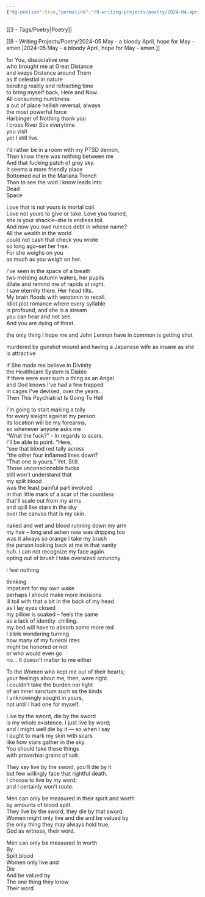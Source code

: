 ```yaml
---
{"dg-publish":true,"permalink":"/8-writing-projects/poetry/2024-04-april-death-march-ends-april-is-healing/"}
---
```


[[3 - Tags/Poetry\|Poetry]]

[[8 - Writing Projects/Poetry/2024-05 May - a bloody April, hope for May - amen.\|2024-05 May - a bloody April, hope for May - amen.]]


for You, dissociative one  
who brought me at Great Distance   
and keeps Distance around Them  
as if celestial in nature  
bending reality and refracting time  
to bring myself back, Here and Now.   
All consuming numbness  
a out of place hellish reversal, always  
the most powerful force  
Harbinger of Nothing thank you   
I cross River Stix everytime   
you visit  
yet I still live.

I'd rather be in a room with my PTSD demon,   
Than know there was nothing between me  
And that fucking patch of grey sky.   
It seems a more friendly place  
Bottomed out in the Mariana Trench  
Than to see the void I know leads into  
Dead   
Space 

Love that is not yours is mortal coil.   
Love not yours to give or take. Love you loaned,  
she is your shackle–she is endless toil.   
And now you owe ruinous debt in whose name?  
All the wealth in the world  
could not cash that check you wrote   
so long ago–set her free.   
For she weighs on you  
as much as you weigh on her. 

I've seen in the space of a breath  
two melding autumn waters, her pupils  
dilate and remind me of rapids at night.   
I saw eternity there. Her head tilts.   
My brain floods with serotonin to recall.   
Idiot plot romance where every syllable   
is profound, and she is a stream  
you can hear and not see.   
And you are dying of thirst. 

the only thing I hope me and John Lennon have in common is getting shot

murdered by gunshot wound and having a Japanese wife as insane as she is attractive

if She made me believe in Divinity  
the Healthcare System is Diablo  
if there were ever such a thing as an Angel  
and God knows I've had a few trapped  
in cages I've devised, over the years…   
Then This Psychiatrist Is Going To Hell



I'm going to start making a tally  
for every sleight against my person.   
Its location will be my forearms,   
so whenever anyone asks me   
“What the fuck?” \-  In regards to scars.   
I'll be able to point. “Here,  
“see that blood red tally across  
“the other four inflamed lines down?   
“That one is yours.” Yet. Still.   
Those unconscionable fucks  
still won't understand that  
my split blood  
was the least painful part involved  
in that little mark of a scar of the countless  
that'll scale out from my arms   
and spill like stars in the sky  
over the canvas that is my skin. 



naked and wet and blood running down my arm  
my hair – long and ashen now was dripping too  
was it always so orange   i take my brush  
the person looking back at me in that vanity  
huh. i can not recognize my face again.   
opting out of brush I take oversized scrunchy 

i feel nothing

thinking  
impatient for my own wake  
perhaps I should make more incisions  
ill toil with that a bit in the back of my head  
as I lay eyes closed  
my pillow is soaked – feels the same   
as a lack of identity. chilling.  
my bed will have to absorb some more red  
I blink wondering turning  
how many of my funeral rites   
might be honored or not  
or who would even go  
no… it doesn't  matter to me either

To the Women who kept me out of their hearts;  
your feelings about me, then, were right.  
I couldn’t take the burden nor light  
of an inner sanctum such as the kinds   
I unknowingly sought in yours,  
not until I had one for myself.

Live by the sword, die by the sword  
is my whole existence. I just live by word;  
and I might well die by it — so when I say  
I ought to mark my skin with scars   
like how stars gather in the sky.  
You should take these things  
with proverbial grains of salt.

They say live by the sword, you’ll die by it  
but few willingly face that rightful death.  
I choose to live by my word;  
and I certainly won’t route.

Men can only be measured in their spirit and worth   
by amounts of blood spilt.   
They live by the sword, they die by that sword.   
Women might only live and die and be valued by  
the only thing they may always hold true,   
God as witness, their word. 

Men can only be measured In worth  
By   
Spilt blood   
Women only live and  
Die   
And be valued by  
The one thing they know   
Their word

